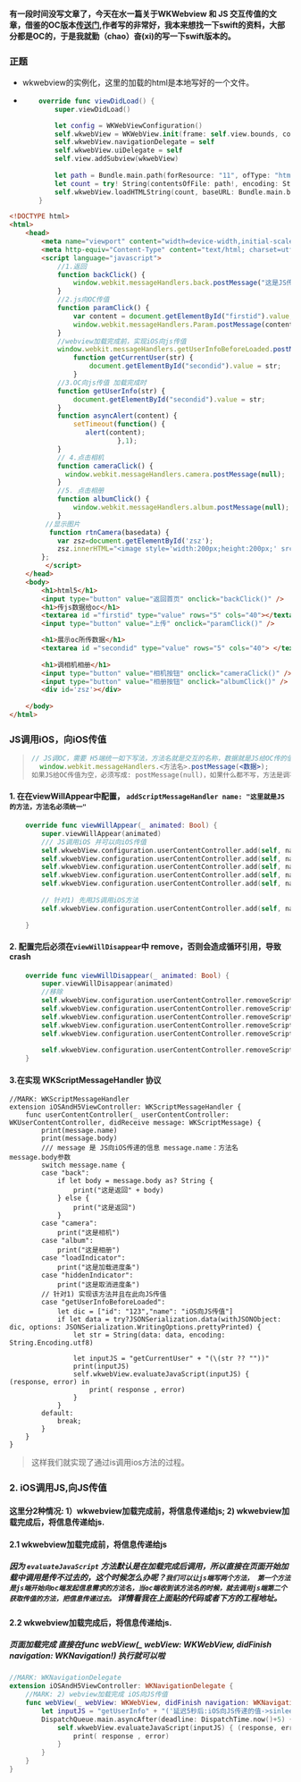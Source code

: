 #### 有一段时间没写文章了，今天在水一篇关于WKWebview 和 JS 交互传值的文章，借鉴的OC版本[传送门](https://www.jianshu.com/p/0f825df61037),作者写的非常好，我本来想找一下swift的资料，大部分都是OC的，于是我就勤（chao）奋(xi)的写一下swift版本的。

### 正题

- wkwebview的实例化，这里的加载的html是本地写好的一个文件。

- ```swift
      override func viewDidLoad() {
          super.viewDidLoad()
  
          let config = WKWebViewConfiguration()
          self.wkwebView = WKWebView.init(frame: self.view.bounds, configuration: config)
          self.wkwebView.navigationDelegate = self
          self.wkwebView.uiDelegate = self
          self.view.addSubview(wkwebView)
          
          let path = Bundle.main.path(forResource: "11", ofType: "html")
          let count = try! String(contentsOfFile: path!, encoding: String.Encoding.utf8)
          self.wkwebView.loadHTMLString(count, baseURL: Bundle.main.bundleURL)
      }
  
  ```



```html
<!DOCTYPE html>
<html>
    <head>
        <meta name="viewport" content="width=device-width,initial-scale=1.0">
        <meta http-equiv="Content-Type" content="text/html; charset=utf8">
        <script language="javascript">
            //1.返回
            function backClick() {
                window.webkit.messageHandlers.back.postMessage("这是JS传递iOS的信息");
            }
            //2.js向OC传值
            function paramClick() {
                var content = document.getElementById("firstid").value;
                window.webkit.messageHandlers.Param.postMessage(content);
            }
            //webview加载完成前，实现iOS向js传值
            window.webkit.messageHandlers.getUserInfoBeforeLoaded.postMessage(null);
                function getCurrentUser(str) {
                    document.getElementById("secondid").value = str;
                }
            //3.OC向js传值 加载完成时
            function getUserInfo(str) {
                document.getElementById("secondid").value = str;
            }
            function asyncAlert(content) {
                setTimeout(function() {
                   alert(content);
                           },1);
            }
            // 4.点击相机
            function cameraClick() {
              window.webkit.messageHandlers.camera.postMessage(null);
            }
            //5. 点击相册
            function albumClick() {
                window.webkit.messageHandlers.album.postMessage(null);
            }
         //显示图片
          function rtnCamera(basedata) {
            var zsz=document.getElementById('zsz');
            zsz.innerHTML="<image style='width:200px;height:200px;' src='data:image/png;base64,"+basedata+"'>";
        };
         </script>
    </head>
    <body>
        <h1>html5</h1>
        <input type="button" value="返回首页" onclick="backClick()" />
        <h1>传js数据给oc</h1>
        <textarea id ="firstid" type="value" rows="5" cols="40"></textarea>
        <input type="button" value="上传" onclick="paramClick()" />

        <h1>展示oc所传数据</h1>
        <textarea id ="secondid" type="value" rows="5" cols="40"> </textarea>
        
        <h1>调相机相册</h1>
        <input type="button" value="相机按钮" onclick="cameraClick()" />
        <input type="button" value="相册按钮" onclick="albumClick()" />
        <div id='zsz'></div>
        
    </body>
</html>

```

### JS调用iOS，向iOS传值 

> ```jsx
> // JS调OC，需要 H5端统一如下写法，方法名就是交互的名称，数据就是JS给OC传的值  
>   window.webkit.messageHandlers.<方法名>.postMessage(<数据>);
> 如果JS给OC传值为空，必须写成: postMessage(null)，如果什么都不写，方法是调不通的。          
> ```

#### 1. 在在viewWillAppear中配置，  `addScriptMessageHandler name: "这里就是JS的方法，方法名必须统一"`

```swift
    override func viewWillAppear(_ animated: Bool) {
        super.viewWillAppear(animated)
        /// JS调用iOS 并可以向iOS传值
        self.wkwebView.configuration.userContentController.add(self, name: "back")
        self.wkwebView.configuration.userContentController.add(self, name: "camera")
        self.wkwebView.configuration.userContentController.add(self, name: "album")
        self.wkwebView.configuration.userContentController.add(self, name: "loadIndicator")
        self.wkwebView.configuration.userContentController.add(self, name: "hiddenIndicator")
        
        // 针对1) 先用JS调用iOS方法
        self.wkwebView.configuration.userContentController.add(self, name: "getUserInfoBeforeLoaded")
        
    }
```

#### 2. 配置完后必须在`viewWillDisappear`中 remove，否则会造成循环引用，导致crash

```swift
    override func viewWillDisappear(_ animated: Bool) {
        super.viewWillDisappear(animated)
        //移除
        self.wkwebView.configuration.userContentController.removeScriptMessageHandler(forName: "back")
        self.wkwebView.configuration.userContentController.removeScriptMessageHandler(forName: "camera")
        self.wkwebView.configuration.userContentController.removeScriptMessageHandler(forName: "album")
        self.wkwebView.configuration.userContentController.removeScriptMessageHandler(forName: "loadIndicator")
        self.wkwebView.configuration.userContentController.removeScriptMessageHandler(forName: "hiddenIndicator")
        
        self.wkwebView.configuration.userContentController.removeScriptMessageHandler(forName: "getUserInfoBeforeLoaded")
    }
```

#### 3.在实现 WKScriptMessageHandler 协议

```
//MARK: WKScriptMessageHandler
extension iOSAndH5ViewController: WKScriptMessageHandler {
    func userContentController(_ userContentController: WKUserContentController, didReceive message: WKScriptMessage) {
        print(message.name)
        print(message.body)
        /// message 是 JS向iOS传递的信息 message.name：方法名     message.body参数
        switch message.name {
        case "back":
            if let body = message.body as? String {
                print("这是返回" + body)
            } else {
                print("这是返回")
            }
        case "camera":
            print("这是相机")
        case "album":
            print("这是相册")
        case "loadIndicator":
            print("这是加载进度条")
        case "hiddenIndicator":
            print("这是取消进度条")
        // 针对1) 实现该方法并且在此向JS传值
        case "getUserInfoBeforeLoaded":
            let dic = ["id": "123","name": "iOS向JS传值"]
            if let data = try?JSONSerialization.data(withJSONObject: dic, options: JSONSerialization.WritingOptions.prettyPrinted) {
                let str = String(data: data, encoding: String.Encoding.utf8)
                
                let inputJS = "getCurrentUser" + "(\(str ?? ""))"
                print(inputJS)
                self.wkwebView.evaluateJavaScript(inputJS) { (response, error) in
                    print( response , error)
                }
            }
        default:
            break;
        }
    }
}
```

> 这样我们就实现了通过is调用ios方法的过程。



### 2. iOS调用JS,向JS传值

#### 这里分2种情况: 1）wkwebview加载完成前，将信息传递给js; 2) wkwebview加载完成后，将信息传递给js.

#### 2.1 wkwebview加载完成前，将信息传递给js

##### 因为 `evaluateJavaScript` 方法默认是在加载完成后调用，所以直接在页面开始加载中调用是传不过去的，这个时候怎么办呢？`我们可以让js端写两个方法， 第一个方法是js端开始向oc端发起信息需求的方法名，当oc端收到该方法名的时候，就去调用js端第二个获取传值的方法，把信息传递过去。` 详情看我在上面贴的代码或者下方的工程地址。

#### 2.2  wkwebview加载完成后，将信息传递给js.

##### 页面加载完成 直接在func webView(_ webView: WKWebView, didFinish navigation: WKNavigation!) 执行就可以啦

```swift
//MARK: WKNavigationDelegate
extension iOSAndH5ViewController: WKNavigationDelegate {
    //MARK: 2) webview加载完成 iOS向JS传值
    func webView(_ webView: WKWebView, didFinish navigation: WKNavigation!) {
        let inputJS = "getUserInfo" + "('延迟5秒后:iOS向JS传递的值->sinleee hello')"
        DispatchQueue.main.asyncAfter(deadline: DispatchTime.now()+5) {
            self.wkwebView.evaluateJavaScript(inputJS) { (response, error) in
                print( response , error)
            }
        }
    }
}

```

